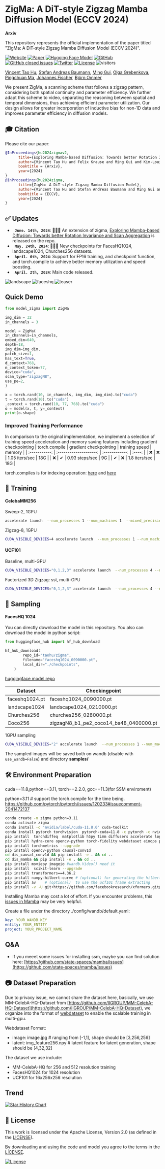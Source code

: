 #  ZigMa: A DiT-style Zigzag Mamba Diffusion Model (ECCV 2024)

**Arxiv**

This repository represents the official implementation of the paper titled "ZigMa: A DiT-style Zigzag Mamba Diffusion Model (ECCV 2024)".

[![Website](doc/badges/badge-website.svg)](https://taohu.me/zigma)
[![Paper](https://img.shields.io/badge/arXiv-PDF-b31b1b)](https://arxiv.org/abs/2403.13802)
[![Hugging Face Model](https://img.shields.io/badge/🤗%20Hugging%20Face-Model-green)](https://huggingface.co/taohu/zigma)
[![GitHub](https://img.shields.io/github/stars/CompVis/zigma?style=social)](https://github.com/CompVis/zigma)
[![GitHub closed issues](https://img.shields.io/github/issues-closed/CompVis/zigma?color=success&label=Issues)](https://github.com/CompVis/zigma/issues?q=is%3Aissue+is%3Aclosed) 
[![Twitter](https://img.shields.io/badge/Twitter-🔥%2020k%2B120k%20views-b31b1b.svg?style=social&logo=twitter)](https://twitter.com/_akhaliq/status/1770668624392421512)
[![License](https://img.shields.io/badge/License-Apache--2.0-929292)](https://www.apache.org/licenses/LICENSE-2.0)
![visitors](https://visitor-badge.laobi.icu/badge?page_id=CompVis/zigma)

[Vincent Tao Hu](http://taohu.me),
[Stefan Andreas Baumann](https://scholar.google.de/citations?user=egzbdnoAAAAJ&hl=en),
[Ming Gui](https://www.linkedin.com/in/ming-gui-87b76a16b/?originalSubdomain=de),
[Olga Grebenkova](https://www.linkedin.com/in/grebenkovao/),
[Pingchuan Ma](https://www.linkedin.com/in/pingchuan-ma-492543156/),
[Johannes Fischer](https://www.linkedin.com/in/js-fischer/ ),
[Björn Ommer](https://ommer-lab.com/people/ommer/ )

We present ZigMa, a scanning scheme that follows a zigzag pattern, considering both spatial continuity and parameter efficiency. We further adapt this scheme to video, separating the reasoning between spatial and temporal dimensions, thus achieving efficient parameter utilization. Our design allows for greater incorporation of inductive bias for non-1D data and improves parameter efficiency in diffusion models.


## 🎓 Citation

Please cite our paper:

```bibtex
@InProceedings{hu2024zigmav2,
      title={Exploring Mamba-based Diffusion: Towards better Rotation Invariance and Scan Aggregation},
      author={Vincent Tao Hu and Felix Krause and Ming Gui and Kim-Louis Simmoteit and Johannes S. Fischer and  Björn Ommer},
      booktitle = {Arxiv},
      year={2024}
}
@InProceedings{hu2024zigma,
      title={ZigMa: A DiT-style Zigzag Mamba Diffusion Model},
      author={Vincent Tao Hu and Stefan Andreas Baumann and Ming Gui and Olga Grebenkova and Pingchuan Ma and Johannes Fischer and Björn Ommer},
      booktitle = {ECCV},
      year={2024}
}
```

## :white_check_mark: Updates
*  **` June. 14th, 2024`**:  🚀🚀🚀 An extension of zigma, [Exploring Mamba-based Diffusion: Towards better
Rotation Invariance and Scan Aggregation](https://drive.google.com/file/d/1dbS9dgNJHySC6DE-2fcWOkGuTiMLmHtf/view?usp=sharing) is released on the repo.
* **` May. 24th, 2024`**:  🚀🚀🚀 New checkpoints for FacesHQ1024, landscape1024, Churches256 datasets.
* **` April. 6th, 2024`**: Support for FP16 training, and checkpoint function, and torch.compile to achieve better memory utilization and speed boosting.
* **` April. 2th, 2024`**: Main code released.




![landscape](doc/landscape_1.png)
![faceshq](doc/faceshq_0.png)
![teaser](doc/teaser_3col.png)




## Quick Demo


```python
from model_zigma import ZigMa

img_dim = 32
in_channels = 3

model = ZigMa(
in_channels=in_channels,
embed_dim=640,
depth=18,
img_dim=img_dim,
patch_size=1,
has_text=True,
d_context=768,
n_context_token=77,
device="cuda",
scan_type="zigzagN8",
use_pe=2,
)

x = torch.rand(10, in_channels, img_dim, img_dim).to("cuda")
t = torch.rand(10).to("cuda")
_context = torch.rand(10, 77, 768).to("cuda")
o = model(x, t, y=_context)
print(o.shape)
```



### Improved Training Performance
In comparison to the original implementation, we implement a selection of training speed acceleration and memory saving features including gradient checkpointing
| torch.compile | gradient checkpointing | training speed | memory |
| :-----------: | :--------------------: | :------------: | :----: |
|       ❌       |           ❌            | 1.05 iters/sec |  18G   |
|       ❌       |           ✔            | 0.93 steps/sec |   9G   |
|       ✔       |           ❌            | 1.8 iters/sec  |  18G   |

torch.compiles is for indexing operation: [here](https://github.com/CompVis/zigma/blob/1e78944ebce400d34a12efd4baba1daad0fae9f3/dis_mamba/mamba_ssm/modules/mamba_simple.py#L55) and [here](https://github.com/CompVis/zigma/blob/1e78944ebce400d34a12efd4baba1daad0fae9f3/dis_mamba/mamba_ssm/modules/mamba_simple.py#L60)



## 🚀  Training


#### CelebaMM256 


Sweep-2, 1GPU
```bash
accelerate launch  --num_processes 1 --num_machines 1  --mixed_precision fp16    train_acc.py  model=sweep2_b1  use_latent=1   data=celebamm256_uncond  ckpt_every=10_000 data.sample_fid_n=5_000 data.sample_fid_bs=4 data.sample_fid_every=10_000  data.batch_size=8   note=_ 
```

Zigzag-8, 1GPU
```bash
CUDA_VISIBLE_DEVICES=4 accelerate launch  --num_processes 1 --num_machines 1  --mixed_precision fp16  --main_process_ip 127.0.0.1 --main_process_port 8868  train_acc.py  model=zigzag8_b1  use_latent=1   data=celebamm256_uncond  ckpt_every=10_000 data.sample_fid_n=5_000 data.sample_fid_bs=4 data.sample_fid_every=10_000  data.batch_size=4   note=_ 
```




####  UCF101

Baseline, multi-GPU
```bash
CUDA_VISIBLE_DEVICES="0,1,2,3" accelerate launch  --num_processes 4 --num_machines 1 --multi_gpu --mixed_precision fp16  --main_process_ip 127.0.0.1 --main_process_port 8868  train_acc.py  model=3d_sweep2_b2  use_latent=1 data=ucf101  ckpt_every=10_000  data.sample_fid_n=20_0 data.sample_fid_bs=4 data.sample_fid_every=10_000  data.batch_size=4   note=_ 
```

Factorized 3D Zigzag: sst, multi-GPU
```bash
CUDA_VISIBLE_DEVICES="0,1,2,3" accelerate launch  --num_processes 4 --num_machines 1 --multi_gpu --mixed_precision fp16  --main_process_ip 127.0.0.1 --main_process_port 8868  train_acc.py  model=3d_zigzag8sst_b2  use_latent=1 data=ucf101  ckpt_every=10_000  data.sample_fid_n=20_0 data.sample_fid_bs=4 data.sample_fid_every=10_000  data.batch_size=4   note=_ 
```




## 🚀 Sampling


#### FacesHQ 1024

You can directly download the model in this repository. You also can download the model in python script:
```python
from huggingface_hub import hf_hub_download

hf_hub_download(
        repo_id="taohu/zigma",
        filename="faceshq1024_0090000.pt",
        local_dir="./checkpoints",
    )
```
[huggingface model repo](https://huggingface.co/taohu/zigma)

|Dataset | Checkingpoint|Model |data|
|---|---|---|---|
|faceshq1024.pt|faceshq1024_0090000.pt|model=s1024_zigzag8_b2_old|data=facehq_1024|
|landscape1024|landscape1024_0210000.pt|model=s1024_zigzag8_b2_old|data=landscapehq_1024|
|Churches256|churches256_0280000.pt|model=zigzag8_b1_pe2|data=churches256|
|Coco256|zigzagN8_b1_pe2_coco14_bs48_0400000.pt|mode=zigzag8_b1_pe2|data=coco14 (31.0) | 



1GPU sampling 
```bash
CUDA_VISIBLE_DEVICES="2" accelerate launch  --num_processes 1 --num_machines 1     sample_acc.py  model=s1024_zigzag8_b2_old  use_latent=1   data=facehq_1024  ckpt_every=10_000 data.sample_fid_n=5_000 data.sample_fid_bs=4 data.sample_fid_every=10_000  data.batch_size=8  sample_mode=ODE likelihood=0  num_fid_samples=5_000 sample_debug=0  ckpt=checkpoints/faceshq1024_0060000.pt  
```
The sampled images will be saved both on wandb (disable with `use_wandb=False`) and directory **samples/**


##  🛠️  Environment Preparation


cuda==11.8,python==3.11, torch==2.2.0, gcc==11.3(for SSM enviroment)

python=3.11 # support the torch.compile for the time being. https://github.com/pytorch/pytorch/issues/120233#issuecomment-2041472137
```bash
conda create -n zigma python=3.11
conda activate zigma
conda install -c "nvidia/label/cuda-11.8.0" cuda-toolkit
conda install pytorch torchvision  pytorch-cuda=11.8 -c pytorch -c nvidia
pip install  torchdiffeq  matplotlib h5py timm diffusers accelerate loguru blobfile ml_collections wandb
pip install hydra-core opencv-python torch-fidelity webdataset einops pytorch_lightning
pip install torchmetrics --upgrade
pip install opencv-python causal-conv1d
cd dis_causal_conv1d && pip install -e . && cd ..
cd dis_mamba && pip install -e . && cd ..
pip install moviepy imageio #wandb.Video() need it
pip install  scikit-learn --upgrade 
pip install transformers==4.36.2
pip install numpy-hilbert-curve # (optional) for generating the hilbert path
pip install av    # (optional)  to use the ucf101 frame extracting
pip install -v -U git+https://github.com/facebookresearch/xformers.git@main#egg=xformers  #for FDD metrics
```

Installing Mamba may cost a lot of effort. If you encounter problems, this [issues in Mamba](https://github.com/state-spaces/mamba/issues) may be very helpful.


Create a file under the directory ./config/wandb/default.yaml:

```yaml
key: YOUR_WANDB_KEY
entity: YOUR_ENTITY
project: YOUR_PROJECT_NAME
```

## Q&A

- If you meeet some issues for installing ssm, maybe you can find solution here: [https://github.com/state-spaces/mamba/issues](https://github.com/state-spaces/mamba/issues)

## 📷  Dataset Preparation


Due to privacy issue, we cannot share the dataset here, basically, we use MM-CelebA-HQ-Dataset from [https://github.com/IIGROUP/MM-CelebA-HQ-Dataset](https://github.com/IIGROUP/MM-CelebA-HQ-Dataset), we organize into the format of [webdataset](https://webdataset.github.io/) to enable the scalable training in multi-gpu.


Webdataset Format: 
- image: image.jpg # ranging from [-1,1], shape should be [3,256,256]
- latent: img_feature256.npy # latent feature for latent generation, shape should be [4,32,32]




The dataset we use include:
- MM-CelebA-HQ for 256 and 512 resolution training 
- FacesHQ1024 for 1024 resolution
- UCF101 for 16x256x256 resolution




## Trend

[![Star History Chart](https://api.star-history.com/svg?repos=CompVis/zigma&type=Date)](https://star-history.com/#CompVis/zigma&Date)


## 🎫 License

This work is licensed under the Apache License, Version 2.0 (as defined in the [LICENSE](LICENSE.txt)).

By downloading and using the code and model you agree to the terms in the  [LICENSE](LICENSE.txt).

[![License](https://img.shields.io/badge/License-Apache--2.0-929292)](https://www.apache.org/licenses/LICENSE-2.0)
